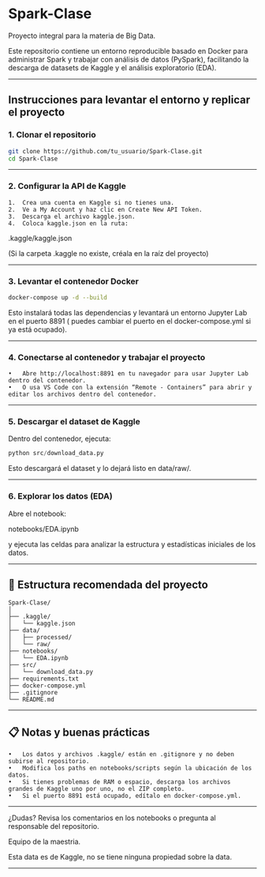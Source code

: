 # Spark-Clase

Proyecto integral para la materia de Big Data.

Este repositorio contiene un entorno reproducible basado en Docker para administrar Spark y trabajar con análisis de datos (PySpark), facilitando la descarga de datasets de Kaggle y el análisis exploratorio (EDA).

---

## **Instrucciones para levantar el entorno y replicar el proyecto**

### 1. **Clonar el repositorio**

```bash
git clone https://github.com/tu_usuario/Spark-Clase.git
cd Spark-Clase
```


---

### 2. **Configurar la API de Kaggle**

	1.	Crea una cuenta en Kaggle si no tienes una.
	2.	Ve a My Account y haz clic en Create New API Token.
	3.	Descarga el archivo kaggle.json.
	4.	Coloca kaggle.json en la ruta:

.kaggle/kaggle.json

(Si la carpeta .kaggle no existe, créala en la raíz del proyecto)

---

### 3. **Levantar el contenedor Docker**
```bash
docker-compose up -d --build
```
Esto instalará todas las dependencias y levantará un entorno Jupyter Lab en el puerto 8891 ( puedes cambiar el puerto en el docker-compose.yml si ya está ocupado).

---

### 4. **Conectarse al contenedor y trabajar el proyecto**
	•	Abre http://localhost:8891 en tu navegador para usar Jupyter Lab dentro del contenedor.
	•	O usa VS Code con la extensión “Remote - Containers” para abrir y editar los archivos dentro del contenedor.

---

### 5. **Descargar el dataset de Kaggle**

Dentro del contenedor, ejecuta:

```python
python src/download_data.py
```

Esto descargará el dataset y lo dejará listo en data/raw/.

---

### 6. **Explorar los datos (EDA)**

Abre el notebook:

notebooks/EDA.ipynb

y ejecuta las celdas para analizar la estructura y estadísticas iniciales de los datos.

---

## 📁 **Estructura recomendada del proyecto**
```
Spark-Clase/
│
├── .kaggle/
│   └── kaggle.json
├── data/
│   ├── processed/
│   └── raw/
├── notebooks/
│   └── EDA.ipynb
├── src/
│   └── download_data.py
├── requirements.txt
├── docker-compose.yml
├── .gitignore
└── README.md
```


---

## 📋 **Notas y buenas prácticas**
	•	Los datos y archivos .kaggle/ están en .gitignore y no deben subirse al repositorio.
	•	Modifica los paths en notebooks/scripts según la ubicación de los datos.
	•	Si tienes problemas de RAM o espacio, descarga los archivos grandes de Kaggle uno por uno, no el ZIP completo.
	•	Si el puerto 8891 está ocupado, edítalo en docker-compose.yml.

---

¿Dudas? Revisa los comentarios en los notebooks o pregunta al responsable del repositorio.

Equipo de la maestria.

Esta data es de Kaggle, no se tiene ninguna propiedad sobre la data.

---
